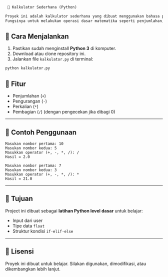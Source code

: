 ````markdown
 🧮 Kalkulator Sederhana (Python)

Proyek ini adalah kalkulator sederhana yang dibuat menggunakan bahasa pemrograman Python.  
Fungsinya untuk melakukan operasi dasar matematika seperti penjumlahan, pengurangan, perkalian, dan pembagian.

````

## 🚀 Cara Menjalankan
1. Pastikan sudah menginstall **Python 3** di komputer.
2. Download atau clone repository ini.
3. Jalankan file `kalkulator.py` di terminal:

```bash
python kalkulator.py
```

## 📌 Fitur

* Penjumlahan (`+`)
* Pengurangan (`-`)
* Perkalian (`*`)
* Pembagian (`/`) (dengan pengecekan jika dibagi 0)

---

## 📝 Contoh Penggunaan

```
Masukan nombor pertama: 10
Masukan nombor kedua: 5
Masukkan operator (+, -, *, /): /
Hasil = 2.0
```

```
Masukan nombor pertama: 7
Masukan nombor kedua: 3
Masukkan operator (+, -, *, /): *
Hasil = 21.0
```

---

## 🎯 Tujuan

Project ini dibuat sebagai **latihan Python level dasar** untuk belajar:

* Input dari user
* Tipe data `float`
* Struktur kondisi `if-elif-else`

---

## 📖 Lisensi

Proyek ini dibuat untuk belajar. Silakan digunakan, dimodifikasi, atau dikembangkan lebih lanjut.


